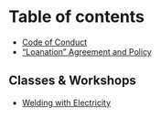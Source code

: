 # Table of contents

* [Code of Conduct](README.md)
* [“Loanation” Agreement and Policy](loanation-agreement-and-policy.md)

## Classes & Workshops

* [Welding with Electricity](classes-and-workshops/welding.md)

